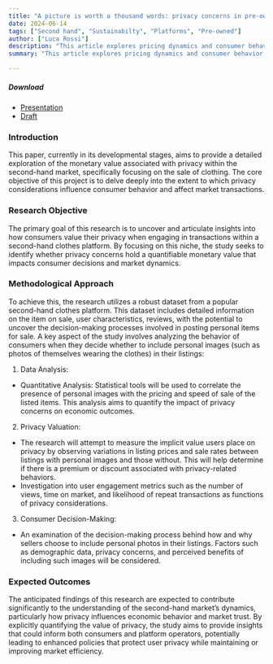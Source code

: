 ```yaml
---
title: "A picture is worth a thousand words: privacy concerns in pre-owned Markets" 
date: 2024-06-14
tags: ["Second hand", "Sustainabilty", "Platforms", "Pre-owned"]
author: ["Luca Rossi"]
description: "This article explores pricing dynamics and consumer behavior in the second-hand market, emphasizing the significant role of privacy in user interactions and decision-making. It delves into how privacy concerns influence buying and selling practices, impacting overall market efficiency and trust." 
summary: "This article explores pricing dynamics and consumer behavior in the second-hand market, emphasizing the significant role of privacy in user interactions and decision-making. It delves into how privacy concerns influence buying and selling practices, impacting overall market efficiency and trust." 

---
```


##### Download

+ [Presentation](https://lrossi95.github.io/papers/paper3/slides_second_hand.pdf)
+ [Draft](https://lrossi95.github.io/papers/paper3/main.pdf)


### Introduction
This paper, currently in its developmental stages, aims to provide a detailed exploration of the monetary value associated with privacy within the second-hand market, specifically focusing on the sale of clothing. The core objective of this project is to delve deeply into the extent to which privacy considerations influence consumer behavior and affect market transactions.

### Research Objective

The primary goal of this research is to uncover and articulate insights into how consumers value their privacy when engaging in transactions within a second-hand clothes platform. By focusing on this niche, the study seeks to identify whether privacy concerns hold a quantifiable monetary value that impacts consumer decisions and market dynamics.

### Methodological Approach

To achieve this, the research utilizes a robust dataset from a popular second-hand clothes platform. This dataset includes detailed information on the item on sale, user characteristics, reviews, with the potential to uncover the decision-making processes involved in posting personal items for sale. A key aspect of the study involves analyzing the behavior of consumers when they decide whether to include personal images (such as photos of themselves wearing the clothes) in their listings:

1.	Data Analysis:
- Quantitative Analysis: Statistical tools will be used to correlate the presence of personal images with the pricing and speed of sale of the listed items. This analysis aims to quantify the impact of privacy concerns on economic outcomes.
2.	Privacy Valuation:
- The research will attempt to measure the implicit value users place on privacy by observing variations in listing prices and sale rates between listings with personal images and those without. This will help determine if there is a premium or discount associated with privacy-related behaviors.
- Investigation into user engagement metrics such as the number of views, time on market, and likelihood of repeat transactions as functions of privacy considerations.
3.	Consumer Decision-Making:
- An examination of the decision-making process behind how and why sellers choose to include personal photos in their listings. Factors such as demographic data, privacy concerns, and perceived benefits of including such images will be considered.
<!-- - Surveys or interviews may be conducted to directly capture consumer perspectives and motivations related to privacy in selling personal items online. -->

### Expected Outcomes

The anticipated findings of this research are expected to contribute significantly to the understanding of the second-hand market’s dynamics, particularly how privacy influences economic behavior and market trust. By explicitly quantifying the value of privacy, the study aims to provide insights that could inform both consumers and platform operators, potentially leading to enhanced policies that protect user privacy while maintaining or improving market efficiency.

